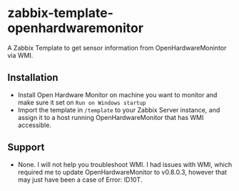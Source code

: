 # zabbix-template-openhardwaremonitor
A Zabbix Template to get sensor information from OpenHardwareMonintor via WMI.

## Installation

 - Install Open Hardware Monitor on machine you want to monitor and make sure it set on `Run on Windows startup`
 - Import the template in `/template` to your Zabbix Server instance, and assign it to a host running OpenHardwareMonitor that has WMI accessible.

## Support

 - None. I will not help you troubleshoot WMI. I had issues with WMI, which required me to update OpenHardwareMonitor to v0.8.0.3, however that may just have been a case of Error: ID10T.

